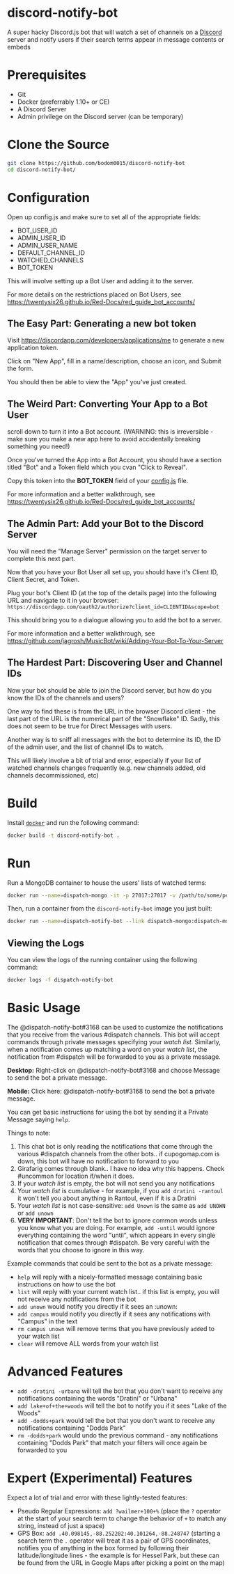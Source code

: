 # discord-notify-bot
A super hacky Discord.js bot that will watch a set of channels on a [Discord](https://discordapp.com/) server and notify users if their search terms appear in message contents or embeds

# Prerequisites
* Git
* Docker (preferrably 1.10+ or CE)
* A Discord Server
* Admin privilege on the Discord server (can be temporary)

# Clone the Source
```bash
git clone https://github.com/bodom0015/discord-notify-bot
cd discord-notify-bot/
```

# Configuration
Open up config.js and make sure to set all of the appropriate fields:
* BOT_USER_ID
* ADMIN_USER_ID
* ADMIN_USER_NAME
* DEFAULT_CHANNEL_ID
* WATCHED_CHANNELS
* BOT_TOKEN


This will involve setting up a Bot User and adding it to the server.

For more details on the restrictions placed on Bot Users, see https://twentysix26.github.io/Red-Docs/red_guide_bot_accounts/

## The Easy Part: Generating a new bot token
Visit https://discordapp.com/developers/applications/me to generate a new application token.

Click on "New App", fill in a name/description, choose an icon, and Submit the form.

You should then be able to view the "App" you've just created.

## The Weird Part: Converting Your App to a Bot User
scroll down to turn it into a Bot account. (WARNING: this is irreversible - make sure you make a new app here to avoid accidentally breaking something you need!)

Once you've turned the App into a Bot Account, you should have a section titled "Bot" and a Token field which you cvan "Click to Reveal".

Copy this token into the **BOT_TOKEN** field of your [config.js](config.js) file.

For more information and a better walkthrough, see https://twentysix26.github.io/Red-Docs/red_guide_bot_accounts/

## The Admin Part: Add your Bot to the Discord Server
You will need the "Manage Server" permission on the target server to complete this next part.

Now that you have your Bot User all set up, you should have it's Client ID, Client Secret, and Token.

Plug your bot's Client ID (at the top of the details page) into the following URL and navigate to it in your browser:
`https://discordapp.com/oauth2/authorize?client_id=CLIENTID&scope=bot`

This should bring you to a dialogue allowing you to add the bot to a server.

For more information and a better walkthrough, see https://github.com/jagrosh/MusicBot/wiki/Adding-Your-Bot-To-Your-Server

## The Hardest Part: Discovering User and Channel IDs
Now your bot should be able to join the Discord server, but how do you know the IDs of the channels and users?

One way to find these is from the URL in the browser Discord client - the last part of the URL is the numerical part of the "Snowflake" ID. Sadly, this does not seem to be true for Direct Messages with users.

Another way is to sniff all messages with the bot to determine its ID, the ID of the admin user, and the list of channel IDs to watch.

This will likely involve a bit of trial and error, especially if your list of watched channels changes frequently (e.g. new channels added, old channels decommissioned, etc)

# Build
Install [`docker`](https://www.docker.com/get-docker) and run the following command:
```bash
docker build -t discord-notify-bot .
```

# Run
Run a MongoDB container to house the users' lists of watched terms:
```bash
docker run --name=dispatch-mongo -it -p 27017:27017 -v /path/to/some/persisted/volume:/data/db mongo:latest
```

Then, run a container from the `discord-notify-bot` image you just built:
```bash
docker run --name=dispatch-notify-bot --link dispatch-mongo:dispatch-mongo -it discord-notify-bot
```

## Viewing the Logs
You can view the logs of the running container using the following command:
```bash
docker logs -f dispatch-notify-bot
```
# Basic Usage
The @dispatch-notify-bot#3168 can be used to customize the notifications that you receive from the various #dispatch  channels. This bot will accept commands through private messages specifying your *watch list*. Similarly, when a notification comes up matching a word on your *watch list*, the notification from #dispatch will be forwarded to you as a private message.

__**Desktop:**__
Right-click on @dispatch-notify-bot#3168 and choose Message to send the bot a private message.

__**Mobile:**__
Click here: @dispatch-notify-bot#3168  to send the bot a private message.

You can get basic instructions for using the bot by sending it a Private Message saying `help`. 

Things to note:
 1.  This chat bot is only reading the notifications that come through the various #dispatch channels from the other bots.. if cupogomap.com is down, this bot will have no notification to forward to you
 2.  Girafarig comes through blank.. I have no idea why this happens. Check #uncommon for location if/when it does.
 3.  If your *watch list* is empty, the bot will not send you any notifications
 4.  Your *watch list* is cumulative - for example, if you `add dratini -rantoul` it won't tell you about anything in Rantoul, even if it is a Dratini 
 5.  Your *watch list* is not case-sensitive: `add Unown` is the same as `add UNOWN` or `add unown`
 6.  __**VERY IMPORTANT**__:  Don't tell the bot to ignore common words unless you know what you are doing. For example, `add -until` would ignore everything containing the word "until", which appears in every single notification that comes through #dispatch. Be very careful with the words that you choose to ignore in this way.

Example commands that could be sent to the bot as a private message:
 -  `help` will reply with a nicely-formatted message containing basic instructions on how to use the bot
 -  `list` will reply with your current watch list.. if this list is empty, you will not receive any notifications from the bot
 -  `add unown` would notify you directly if it sees an :unown:
 -  `add campus` would notify you directly if it sees any notifications with "Campus" in the text
 -  `rm campus unown` will remove terms that you have previously `add`ed to your watch list
 -  `clear` will remove ALL words from your watch list

# Advanced Features
 -  `add -dratini -urbana` will tell the bot that you don't want to receive any notifications containing the words "Dratini" or "Urbana"
 -  `add lake+of+the+woods` will tell the bot to notify you if it sees "Lake of the Woods"
 -  `add -dodds+park` would tell the bot that you don't want to receive any notifications containing "Dodds Park"
 -  `rm -dodds+park` would undo the previous command - any notifications containing "Dodds Park" that match your filters will once again be forwarded to you

# Expert (Experimental) Features
Expect a lot of trial and error with these lightly-tested features:
* Pseudo Regular Expressions: `add ?wailmer+100+%` (place the `?` operator at the start of your search term to change the behavior of `+` to match any string, instead of just a space)
* GPS Box: `add .40.098145,-88.252202:40.101264,-88.248747` (starting a search term the `.` operator will treat it as a pair of GPS coordinates, notifies you of anything in the box formed by following their latitude/longitude lines - the example is for Hessel Park, but these can be found from the URL in Google Maps after picking a point on the map)
